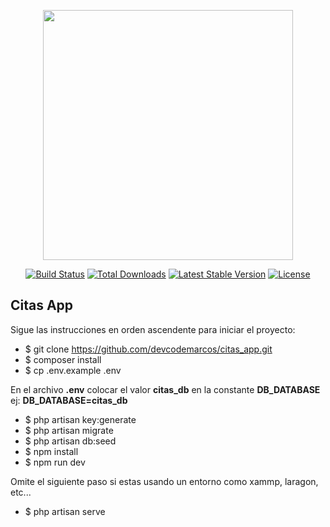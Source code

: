 <p align="center"><a href="https://laravel.com" target="_blank"><img src="https://raw.githubusercontent.com/laravel/art/master/logo-lockup/5%20SVG/2%20CMYK/1%20Full%20Color/laravel-logolockup-cmyk-red.svg" width="400"></a></p>

<p align="center">
<a href="https://travis-ci.org/laravel/framework"><img src="https://travis-ci.org/laravel/framework.svg" alt="Build Status"></a>
<a href="https://packagist.org/packages/laravel/framework"><img src="https://img.shields.io/packagist/dt/laravel/framework" alt="Total Downloads"></a>
<a href="https://packagist.org/packages/laravel/framework"><img src="https://img.shields.io/packagist/v/laravel/framework" alt="Latest Stable Version"></a>
<a href="https://packagist.org/packages/laravel/framework"><img src="https://img.shields.io/packagist/l/laravel/framework" alt="License"></a>
</p>

## Citas App

Sigue las instrucciones en orden ascendente para iniciar el proyecto:

- $ git clone https://github.com/devcodemarcos/citas_app.git
- $ composer install
- $ cp .env.example .env

En el archivo **.env** colocar el valor **citas_db** en la constante **DB_DATABASE** ej: **DB_DATABASE=citas_db**

- $ php artisan key:generate
- $ php artisan migrate
- $ php artisan db:seed
- $ npm install
- $ npm run dev

Omite el siguiente paso si estas usando un entorno como xammp, laragon, etc...

- $ php artisan serve

